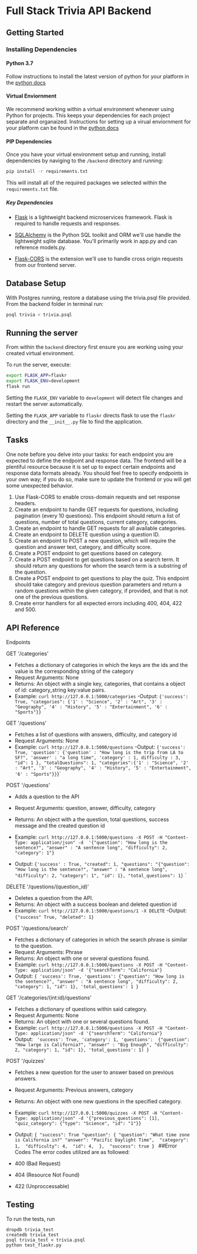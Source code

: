 # Full Stack Trivia API Backend

## Getting Started

### Installing Dependencies

#### Python 3.7

Follow instructions to install the latest version of python for your platform in the [python docs](https://docs.python.org/3/using/unix.html#getting-and-installing-the-latest-version-of-python)

#### Virtual Enviornment

We recommend working within a virtual environment whenever using Python for projects. This keeps your dependencies for each project separate and organaized. Instructions for setting up a virual enviornment for your platform can be found in the [python docs](https://packaging.python.org/guides/installing-using-pip-and-virtual-environments/)

#### PIP Dependencies

Once you have your virtual environment setup and running, install dependencies by naviging to the `/backend` directory and running:

```bash
pip install -r requirements.txt
```

This will install all of the required packages we selected within the `requirements.txt` file.

##### Key Dependencies

- [Flask](http://flask.pocoo.org/)  is a lightweight backend microservices framework. Flask is required to handle requests and responses.

- [SQLAlchemy](https://www.sqlalchemy.org/) is the Python SQL toolkit and ORM we'll use handle the lightweight sqlite database. You'll primarily work in app.py and can reference models.py. 

- [Flask-CORS](https://flask-cors.readthedocs.io/en/latest/#) is the extension we'll use to handle cross origin requests from our frontend server. 

## Database Setup
With Postgres running, restore a database using the trivia.psql file provided. From the backend folder in terminal run:
```bash
psql trivia < trivia.psql
```

## Running the server

From within the `backend` directory first ensure you are working using your created virtual environment.

To run the server, execute:

```bash
export FLASK_APP=flaskr
export FLASK_ENV=development
flask run
```

Setting the `FLASK_ENV` variable to `development` will detect file changes and restart the server automatically.

Setting the `FLASK_APP` variable to `flaskr` directs flask to use the `flaskr` directory and the `__init__.py` file to find the application. 

## Tasks

One note before you delve into your tasks: for each endpoint you are expected to define the endpoint and response data. The frontend will be a plentiful resource because it is set up to expect certain endpoints and response data formats already. You should feel free to specify endpoints in your own way; if you do so, make sure to update the frontend or you will get some unexpected behavior. 

1. Use Flask-CORS to enable cross-domain requests and set response headers. 
2. Create an endpoint to handle GET requests for questions, including pagination (every 10 questions). This endpoint should return a list of questions, number of total questions, current category, categories. 
3. Create an endpoint to handle GET requests for all available categories. 
4. Create an endpoint to DELETE question using a question ID. 
5. Create an endpoint to POST a new question, which will require the question and answer text, category, and difficulty score. 
6. Create a POST endpoint to get questions based on category. 
7. Create a POST endpoint to get questions based on a search term. It should return any questions for whom the search term is a substring of the question. 
8. Create a POST endpoint to get questions to play the quiz. This endpoint should take category and previous question parameters and return a random questions within the given category, if provided, and that is not one of the previous questions. 
9. Create error handlers for all expected errors including 400, 404, 422 and 500. 

## API Reference
Endpoints

GET '/categories'
- Fetches a dictionary of categories in which the keys are the ids and the value is the corresponding string of the category
- Request Arguments: None
- Returns: An object with a single key, categories, that contains a object of id: category_string key:value pairs. 
- Example: `curl http://127.0.0.1:5000/categories`
-Output: `{'success': True, "categories": {'1' : "Science",
'2' : "Art",
'3' : "Geography",
'4' : "History",
'5' : "Entertainment",
'6' : "Sports"}}`

GET '/questions'
- Fetches a list of questions with answers, difficulty, and category id
- Request Arguments: None
- Example: `curl http://127.0.0.1:5000/questions`
-Output: `{'success': True, 'question': {'question' : "How long is the trip from LA to SF?",
'answer' : "a long time",
'category' : 1,
difficulty : 3,
"id": 1
}, "totalQuestions": 1, "categories":{'1' : "Science",
'2' : "Art",
'3' : "Geography",
'4' : "History",
'5' : "Entertainment",
'6' : "Sports"}}`}`

POST '/questions'
- Adds a question to the API
- Request Arguments: question, answer, difficulty, category
- Returns: An object with a the question, total questions, success message and the created question id
- Example: `curl http://127.0.0.1:5000/questions -X POST -H "Content-Type: application/json" -d 
'{"question": "How long is the sentence?", "answer" : "A sentence long", "difficulty": 2, "category": 1"}`

- Output: `{'success' : True,
"created": 1, "questions": "{"question": "How long is the sentence?", "answer" : "A sentence long", "difficulty": 2, "category": 1", "id": 1}, "total_questions": 1}`
`

DELETE '/questions/(question_id)'
- Deletes a question from the API.
- Returns: An object with a success boolean and deleted question id
- Example: `curl http://127.0.0.1:5000/questions/1 -X DELETE`
-Output: `{"success" True, "deleted": 1}`

POST '/questions/search'
- Fetches a dictionary of categories in which the search phrase is similar to the question.
- Request Arguments: Phrase
- Returns: An object with one or several questions found.
- Example: `curl http://127.0.0.1:5000/questions -X POST -H "Content-Type: application/json" -d '{"searchTerm": "California"}`
- Output: `{
              'success': True,
              'questions': {"question": "How long is the sentence?", "answer" : "A sentence long", "difficulty": 2, "category": 1, "id": 1},
              'total_questions': 1
            }`
            
GET '/categories/(int:id)/questions'
- Fetches a dictionary of questions within said category.
- Request Arguments: None
- Returns: An object with one or several questions found.
- Example: `curl http://127.0.0.1:5000/questions -X POST -H "Content-Type: application/json" -d '{"searchTerm": "California"}`
- Output: `
            'success': True,
            'category': 1,
            'questions':  {"question": "How large is California?", "answer" : "Big Enough", "difficulty": 2, "category": 1, "id": 1},
            'total_questions': 1)
            }`            
            
POST '/quizzes'
- Fetches a new question for the user to answer based on previous answers.
- Request Arguments: Previous answers, category
- Returns: An object with one new questions in the specified category.
- Example: `curl http://127.0.0.1:5000/quizzes -X POST -H "Content-Type: application/json" -d '{"previous_questions": [1], "quiz_category": {"type": "Science", "id": "1"}}`
- Output: `{
       "success": True
      "question": {
          "question": "What time zone is California in?"
          "answer": "Pacific Daylight Time", 
          "category": 1, 
          "difficulty": 4, 
          "id": 4, 
      }, 
      "success": true
  }
`
##Error Codes
The error codes utilized are as followed:

- 400 (Bad Request)
- 404 (Resource Not Found)
- 422 (Unproccessable)

## Testing
To run the tests, run
```
dropdb trivia_test
createdb trivia_test
psql trivia_test < trivia.psql
python test_flaskr.py
```